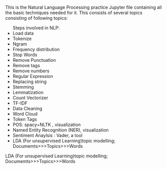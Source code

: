 This is the Natural Language Processing practice Jupyter file containing all the basic techniques needed for it. 
This consists of several topics consisting of following topics:

<div>
    <ul>Steps involved in NLP:
        <li>Load data
            <li> Tokenize
                <li>Ngram
                    <li>Frequency distribution
                        <li>Stop Words
                            <li>Remove Punctuation
                                <li>Remove tags
                                    <li>Remove numbers
                                        <li> Regular Expression
                                            <li>Replacing string
                                                <li>Stemming
                                                    <li>Lemmatization
                                                        <li>Count Vectorizer
                                                            <li>TF-IDF
                                                                <li>Data Cleaning
                                                                    <li>Word Cloud
                                                                        <li>Token Tags
                                                                            <li>POS: spacy+NLTK , visualization
                                                                                <li>Named Entity Recognition (NER), visualization
                                                                                    <li>Sentiment Anaylsis : Vader, a tool
                                                                                        <li>LDA (For unsupervised Learning)topic modelling; Documemts>>>Topics>>>Words
                                                                                            </ul>
</div>                                                                                            
LDA (For unsupervised Learning)topic modelling; Documemts>>>Topics>>>Words
